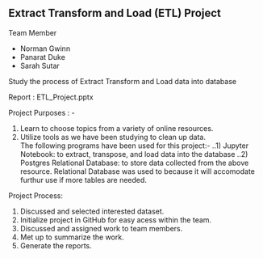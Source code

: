 Extract Transform and Load (ETL) Project
----------------------------------------

Team Member
- Norman Gwinn
- Panarat Duke
- Sarah Sutar

Study the process of Extract Transform and Load data into database

Report : ETL_Project.pptx

Project Purposes : -

1) Learn to choose topics from a variety of online resources.
2) Utilize tools as we have been studying to clean up data.  
    The following programs have been used for this project:-
..1) Jupyter Notebook: to extract, transpose, and load data into the database
..2) Postgres Relational Database: to store data collected from the above resource. Relational Database was used to because it will accomodate furthur use if more tables are needed.

Project Process:
1) Discussed and selected interested dataset.
2) Initialize project in GitHub for easy acess within the team.
3) Discussed and assigned work to team members.
4) Met up to summarize the work.
5) Generate the reports.

